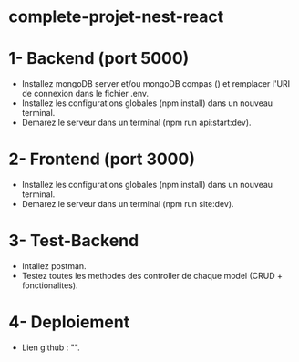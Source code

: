 # complete-projet-nest-react

# 1- Backend (port 5000)
- Installez mongoDB server et/ou mongoDB compas () et remplacer l'URI de connexion dans le fichier .env.
- Installez les configurations globales (npm install) dans un nouveau terminal.
- Demarez le serveur dans un terminal (npm run api:start:dev).

# 2- Frontend (port 3000)
- Installez les configurations globales (npm install) dans un nouveau terminal.
- Demarez le serveur dans un terminal (npm run site:dev).

# 3- Test-Backend 
- Intallez postman.
- Testez toutes les methodes des controller de chaque model (CRUD + fonctionalites).

# 4- Deploiement
- Lien github : "".


